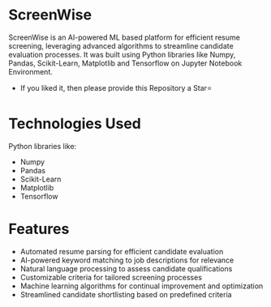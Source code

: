 ﻿# ScreenWise
ScreenWise is an AI-powered ML based platform for efficient resume screening, leveraging advanced algorithms to streamline candidate evaluation processes. It was built using Python libraries like Numpy, Pandas, Scikit-Learn, Matplotlib and Tensorflow on Jupyter Notebook Environment.

- If you liked it, then please provide this Repository a Star⭐

# Technologies Used
Python libraries like:
- Numpy
- Pandas
- Scikit-Learn
- Matplotlib
- Tensorflow

# Features
- Automated resume parsing for efficient candidate evaluation
- AI-powered keyword matching to job descriptions for relevance
- Natural language processing to assess candidate qualifications
- Customizable criteria for tailored screening processes
- Machine learning algorithms for continual improvement and optimization
- Streamlined candidate shortlisting based on predefined criteria
